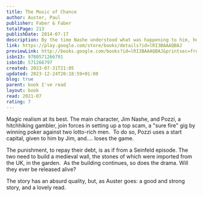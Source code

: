 ```yaml
---  
title: The Music of Chance  
author: Auster, Paul  
publisher: Faber & Faber  
totalPage: 213  
publishDate: 2014-07-17  
description: By the time Nashe understood what was happening to him, he was past the point of wanting it to end... Paul Auster fuses Samuel Beckett, Franz Kafka and The Brothers Grimm in this brilliant and unsettling parable. Following the death of his father, Jim Nashe takes to the open road in pursuit of a life of freedom. But as the money runs out he finds that his sense of disillusionment has only been compounded by his year on the road. However, after picking up Pozzi, a hitchhiking gambler, Nashe finds himself drawn into a dangerous game of high-stakes poker with two eccentric and reclusive millionaires.  
link: https://play.google.com/store/books/details?id=lRI3BAAAQBAJ  
previewLink: http://books.google.com/books?id=lRI3BAAAQBAJ&printsec=frontcover&dq=Paul+Auster,+The+Music+of+Chance&hl=&as_pt=BOOKS&cd=1&source=gbs_api  
isbn13: 9780571266791  
isbn10: 571266797  
created: 2023-07-31T21:05  
updated: 2023-12-24T20:18:59+01:00  
blog: true  
parent: book I've read  
layout: book  
read: 2021-07  
rating: 7  
---  
```

  
Magic realism at its best.  The main character, Jim Nashe, and Pozzi, a hitchhiking gambler, join forces in setting up a top scam, a "sure fire" gig by winning poker against two lotto-rich men.  To do so, Pozzi uses a start capital, given to him by Jim, and.... loses the game.  
  
The punishment, to repay their debt, is as if from a Seinfeld episode.  The two need to build a medieval wall, the stones of which were imported from the UK, in the garden.  As the building continues, so does the drama.  Will they ever be released alive?  
  
The story has an absurd quality, but, as Auster goes: a good and strong story, and a lovely read. 